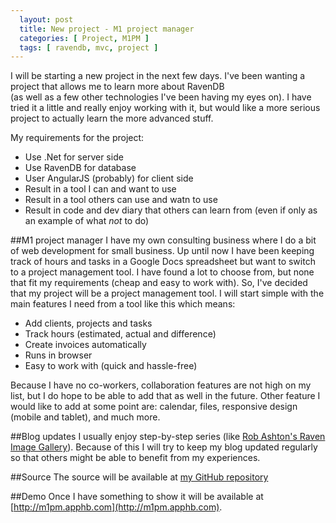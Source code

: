 ```yaml
---
  layout: post
  title: New project - M1 project manager
  categories: [ Project, M1PM ]
  tags: [ ravendb, mvc, project ]
---
```

I will be starting a new project in the next few days. 
I've been wanting a project that allows me to learn more about RavenDB  
(as well as a few other technologies I've been having my eyes on).
I have tried it a little and really enjoy working with it, 
but would like a more serious project to actually learn the more advanced stuff.

My requirements for the project:
* Use .Net for server side
* Use RavenDB for database
* User AngularJS (probably) for client side
* Result in a tool I can and want to use
* Result in a tool others can use and watn to use
* Result in code and dev diary that others can learn from (even if only as an example of what *not* to do)

##M1 project manager
I have my own consulting business where I do a bit of web development for small business. Up until now I have been keeping track of hours and tasks
in a Google Docs spreadsheet but want to switch to a project management tool. I have found a lot to choose from, but none that fit my requirements (cheap and easy to work with).
So, I've decided that my project will be a project management tool. I will start simple with the main features I need from a tool like this which means:

* Add clients, projects and tasks
* Track hours (estimated, actual and difference)
* Create invoices automatically
* Runs in browser
* Easy to work with (quick and hassle-free)

Because I have no co-workers, collaboration features are not high on my list, but I do hope to be able to add that as well in the future. 
Other feature I would like to add at some point are: calendar, files, responsive design (mobile and tablet), and much more.

##Blog updates
I usually enjoy step-by-step series (like [Rob Ashton's Raven Image Gallery](http://codeofrob.com/entries/ravendb---image-gallery-project-i.html)).
Because of this I will try to keep my blog updated regularly so that others might be able to benefit from my experiences.

##Source
The source will be available at [my GitHub repository](https://github.com/andreasmcdermott/m1pm)

##Demo
Once I have something to show it will be available at [http://m1pm.apphb.com](http://m1pm.apphb.com).
